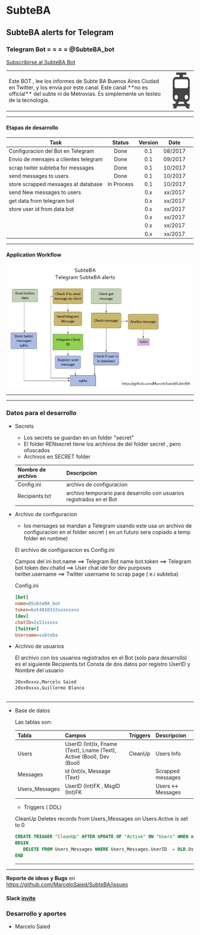 #                      SubteBA
##               SubteBA alerts for Telegram

###          Telegram Bot    = = = =    @SubteBA_bot

[Subscribirse al SubteBA Bot ](https://t.me/subteba)


<table border="0">
<tr><td>
Este BOT , lee los informes de Subte BA Buenos Aires Ciudad en Twitter, y los envia por este canal.
Este canal **no es official** del subte ni de Metrovias.
Es simplemente un testeo de la tecnologia.
</td> <td> <img src="https://github.com/MarceloSaied/SubteBA/blob/master/images/SubteBA_icon.jpg" 
alt="SubteBA Logo" height="100" width="200"> 
</td></tr>

</table>

- - -
#### Etapas de desarrollo
| Task                                  | Status     | Version| Date      |     |
| ------------------------------------- |:----------:| :-----:| :--------:|----:|
| Configuracion del Bot en Telegram     | Done       | 0.1    |  08/2017  |     | 
| Envio de mensajes a clientes telegram | Done       | 0.1    |  09/2017  |     |
| scrap twiter subteba for messages     | Done       | 0.1    |  10/2017  |     |
| send messages to users                | Done       | 0.1    |  10/2017  |     |
| store scrapped messages at database   | In Process | 0.1    |  10/2017  |     |
| send New messages to users            |            | 0.x    |  xx/2017  |     |
| get data from telegram bot            |            | 0.x    |  xx/2017  |     |
| store user id from data bot           |            | 0.x    |  xx/2017  |     |
|                                       |            | 0.x    |  xx/2017  |     |
|                                       |            | 0.x    |  xx/2017  |     |
|                                       |            | 0.x    |  xx/2017  |     |

- - -
#### Application Workflow
![Workflow1 image](https://github.com/MarceloSaied/SubteBA/blob/master/images/workflow1.jpg)

- - - 
- - -
### Datos para el desarrollo

* Secrets
	* Los secrets se guardan en un folder  "secret"
	* El folder RENsecret tiene los archivos de del folder secret , pero ofuscados
	* Archivos en SECRET folder
	
	| Nombre de archivo       | Descripcion     | 
	| ----------------------- |----------|
	| Config.ini | archivo de configuracion      | 
	| Recipients.txt | archivo temporario para desarrollo con usuarios registrados en el Bot | 
	|      |  | 


* Archivo de configuracion
	* los mensages se mandan a Telegram usando este usa un archivo de configuracion en el folder secret ( en un futuro sera copiado a temp folder en runtime)

	El archivo de configuracion es Config.ini
	
	Campos del ini 
	bot.name ==> Telegram Bot name
	bot.token ==> Telegram bot token
	dev.chatid ==> User chat ide for dev purposes
	twitter.username ==> Twitter username to scrap page ( e.i subteba)
	
	
	Config.ini
	```ini
	[bot]
	name=@SubteBA_bot
	token=bot4010332xxxxxxxx
	[dev]
	chatID=2x51xxxxx
	[Twitter]
	Username=subteba
	```

* Archivo de usuarios

	El archivo con los usuarios registrados en el Bot (solo para desarrollo) es el siguiente
	Recipients.txt
	Consta de dos datos por registro
	UserID y Nombre del usuario
	```csv
	20xx0xxxx,Marcelo Saied
	20xx0xxxx,Guillermo Blanco


	```
- - -
* Base de datos

	Las tablas son:
	
	| Tabla          | Campos    |  Triggers |Descripcion     | 
	| :------------- |:----------|:----------|:---------------|
	| Users |UserID (Int)Ix, Fname (Text), Lname (Text), Active (Bool), Dev (Bool)|CleanUp|Users Info| 
	| Messages  | id (Int)Ix, Message (Text)                          |           | Scrapped messages  | 
	| Users_Messages | UserID (Int)FK , MsgID (Int)FK                  |           | Users <-> Messages | 
	|  |      |    |   | 


	
	* Triggers ( DDL)
	
	CleanUp
	Deletes records from Users_Messages on Users.Active is set to 0
	
	```SQL
	CREATE TRIGGER "CleanUp" AFTER UPDATE OF "Active" ON "Users" WHEN new.Active =  0
	BEGIN
	   DELETE FROM Users_Messages WHERE Users_Messages.UserID  = OLD.UserID ;
	END
	```

	
	---

- - -

**Reporte de ideas  y Bugs** en https://github.com/MarceloSaied/SubteBA/issues
#### Slack [invite](https://join.slack.com/t/subteba/shared_invite/enQtMjQ5ODYxMjkwNzU3LWRjMDM0MmUzOTZhNWQ5N2Q4ZWM5NmM3OGM2ZmQxYzgxODdjMTk4NWZjYmNkYTEwMTEzYWI1ZTk5YTIxZTk2OGU)

### Desarrollo y aportes

* Marcelo Saied
